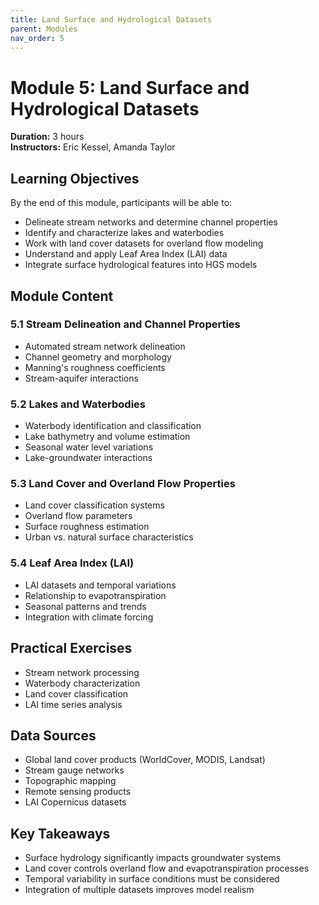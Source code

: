 ```yaml
---
title: Land Surface and Hydrological Datasets
parent: Modules
nav_order: 5
---
```


# Module 5: Land Surface and Hydrological Datasets
**Duration:** 3 hours  
**Instructors:** Eric Kessel, Amanda Taylor

## Learning Objectives

By the end of this module, participants will be able to:
- Delineate stream networks and determine channel properties
- Identify and characterize lakes and waterbodies
- Work with land cover datasets for overland flow modeling
- Understand and apply Leaf Area Index (LAI) data
- Integrate surface hydrological features into HGS models

## Module Content

### 5.1 Stream Delineation and Channel Properties
- Automated stream network delineation
- Channel geometry and morphology
- Manning's roughness coefficients
- Stream-aquifer interactions

### 5.2 Lakes and Waterbodies
- Waterbody identification and classification
- Lake bathymetry and volume estimation
- Seasonal water level variations
- Lake-groundwater interactions

### 5.3 Land Cover and Overland Flow Properties
- Land cover classification systems
- Overland flow parameters
- Surface roughness estimation
- Urban vs. natural surface characteristics

### 5.4 Leaf Area Index (LAI)
- LAI datasets and temporal variations
- Relationship to evapotranspiration
- Seasonal patterns and trends
- Integration with climate forcing

## Practical Exercises

- Stream network processing
- Waterbody characterization
- Land cover classification
- LAI time series analysis

## Data Sources

- Global land cover products (WorldCover, MODIS, Landsat)
- Stream gauge networks
- Topographic mapping
- Remote sensing products
- LAI Copernicus datasets

## Key Takeaways

- Surface hydrology significantly impacts groundwater systems
- Land cover controls overland flow and evapotranspiration processes
- Temporal variability in surface conditions must be considered
- Integration of multiple datasets improves model realism
